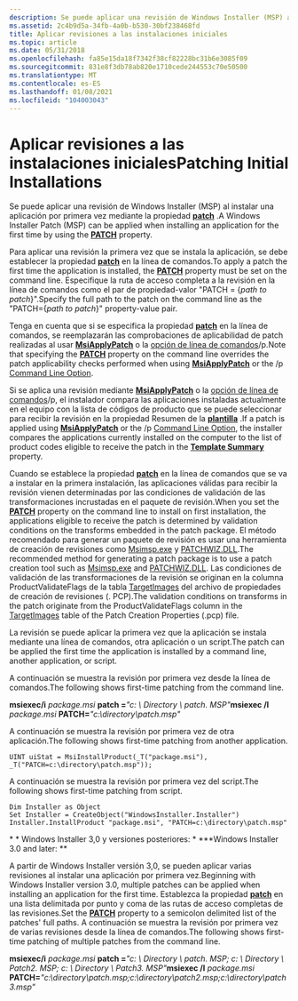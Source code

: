 ```yaml
---
description: Se puede aplicar una revisión de Windows Installer (MSP) al instalar una aplicación por primera vez mediante la propiedad PATCH.
ms.assetid: 2c4b9d5a-34fb-4a0b-b530-30bf238468fd
title: Aplicar revisiones a las instalaciones iniciales
ms.topic: article
ms.date: 05/31/2018
ms.openlocfilehash: fa85e15da18f7342f38cf82228bc31b6e3085f09
ms.sourcegitcommit: 831e8f3db78ab820e1710cede244553c70e50500
ms.translationtype: MT
ms.contentlocale: es-ES
ms.lasthandoff: 01/08/2021
ms.locfileid: "104003043"
---
```

# <a name="patching-initial-installations"></a><span data-ttu-id="a041e-103">Aplicar revisiones a las instalaciones iniciales</span><span class="sxs-lookup"><span data-stu-id="a041e-103">Patching Initial Installations</span></span>

<span data-ttu-id="a041e-104">Se puede aplicar una revisión de Windows Installer (MSP) al instalar una aplicación por primera vez mediante la propiedad [**patch**](patch.md) .</span><span class="sxs-lookup"><span data-stu-id="a041e-104">A Windows Installer Patch (MSP) can be applied when installing an application for the first time by using the [**PATCH**](patch.md) property.</span></span>

<span data-ttu-id="a041e-105">Para aplicar una revisión la primera vez que se instala la aplicación, se debe establecer la propiedad [**patch**](patch.md) en la línea de comandos.</span><span class="sxs-lookup"><span data-stu-id="a041e-105">To apply a patch the first time the application is installed, the [**PATCH**](patch.md) property must be set on the command line.</span></span> <span data-ttu-id="a041e-106">Especifique la ruta de acceso completa a la revisión en la línea de comandos como el par de propiedad-valor "PATCH = {*path to patch*}".</span><span class="sxs-lookup"><span data-stu-id="a041e-106">Specify the full path to the patch on the command line as the "PATCH={*path to patch*}" property-value pair.</span></span>

<span data-ttu-id="a041e-107">Tenga en cuenta que si se especifica la propiedad [**patch**](patch.md) en la línea de comandos, se reemplazarán las comprobaciones de aplicabilidad de patch realizadas al usar [**MsiApplyPatch**](/windows/desktop/api/Msi/nf-msi-msiapplypatcha) o la [opción de línea de comandos](command-line-options.md)/p.</span><span class="sxs-lookup"><span data-stu-id="a041e-107">Note that specifying the [**PATCH**](patch.md) property on the command line overrides the patch applicability checks performed when using [**MsiApplyPatch**](/windows/desktop/api/Msi/nf-msi-msiapplypatcha) or the /p [Command Line Option](command-line-options.md).</span></span>

<span data-ttu-id="a041e-108">Si se aplica una revisión mediante [**MsiApplyPatch**](/windows/desktop/api/Msi/nf-msi-msiapplypatcha) o la [opción de línea de comandos](command-line-options.md)/p, el instalador compara las aplicaciones instaladas actualmente en el equipo con la lista de códigos de producto que se puede seleccionar para recibir la revisión en la propiedad Resumen de la [**plantilla**](template-summary.md) .</span><span class="sxs-lookup"><span data-stu-id="a041e-108">If a patch is applied using [**MsiApplyPatch**](/windows/desktop/api/Msi/nf-msi-msiapplypatcha) or the /p [Command Line Option](command-line-options.md), the installer compares the applications currently installed on the computer to the list of product codes eligible to receive the patch in the [**Template Summary**](template-summary.md) property.</span></span>

<span data-ttu-id="a041e-109">Cuando se establece la propiedad [**patch**](patch.md) en la línea de comandos que se va a instalar en la primera instalación, las aplicaciones válidas para recibir la revisión vienen determinadas por las condiciones de validación de las transformaciones incrustadas en el paquete de revisión.</span><span class="sxs-lookup"><span data-stu-id="a041e-109">When you set the [**PATCH**](patch.md) property on the command line to install on first installation, the applications eligible to receive the patch is determined by validation conditions on the transforms embedded in the patch package.</span></span> <span data-ttu-id="a041e-110">El método recomendado para generar un paquete de revisión es usar una herramienta de creación de revisiones como [Msimsp.exe](msimsp-exe.md) y [PATCHWIZ.DLL](patchwiz-dll.md).</span><span class="sxs-lookup"><span data-stu-id="a041e-110">The recommended method for generating a patch package is to use a patch creation tool such as [Msimsp.exe](msimsp-exe.md) and [PATCHWIZ.DLL](patchwiz-dll.md).</span></span> <span data-ttu-id="a041e-111">Las condiciones de validación de las transformaciones de la revisión se originan en la columna ProductValidateFlags de la tabla [TargetImages](targetimages-table-patchwiz-dll-.md) del archivo de propiedades de creación de revisiones (. PCP).</span><span class="sxs-lookup"><span data-stu-id="a041e-111">The validation conditions on transforms in the patch originate from the ProductValidateFlags column in the [TargetImages](targetimages-table-patchwiz-dll-.md) table of the Patch Creation Properties (.pcp) file.</span></span>

<span data-ttu-id="a041e-112">La revisión se puede aplicar la primera vez que la aplicación se instala mediante una línea de comandos, otra aplicación o un script.</span><span class="sxs-lookup"><span data-stu-id="a041e-112">The patch can be applied the first time the application is installed by a command line, another application, or script.</span></span>

<span data-ttu-id="a041e-113">A continuación se muestra la revisión por primera vez desde la línea de comandos.</span><span class="sxs-lookup"><span data-stu-id="a041e-113">The following shows first-time patching from the command line.</span></span>

<span data-ttu-id="a041e-114">**msiexec/i** *package.msi* **patch =**_"c: \\ Directory \\ patch. MSP"_</span><span class="sxs-lookup"><span data-stu-id="a041e-114">**msiexec /I** *package.msi* **PATCH=**_"c:\\directory\\patch.msp"_</span></span>

<span data-ttu-id="a041e-115">A continuación se muestra la revisión por primera vez de otra aplicación.</span><span class="sxs-lookup"><span data-stu-id="a041e-115">The following shows first-time patching from another application.</span></span>

``` syntax
UINT uiStat = MsiInstallProduct(_T("package.msi"), _T("PATCH=c:\directory\patch.msp"));
```

<span data-ttu-id="a041e-116">A continuación se muestra la revisión por primera vez del script.</span><span class="sxs-lookup"><span data-stu-id="a041e-116">The following shows first-time patching from script.</span></span>


```VB
Dim Installer as Object
Set Installer = CreateObject("WindowsInstaller.Installer")
Installer.InstallProduct "package.msi", "PATCH=c:\directory\patch.msp"
```



<span data-ttu-id="a041e-117">\* \* Windows Installer 3,0 y versiones posteriores: \* \*</span><span class="sxs-lookup"><span data-stu-id="a041e-117">\*\*Windows Installer 3.0 and later:  \*\*</span></span>

<span data-ttu-id="a041e-118">A partir de Windows Installer versión 3,0, se pueden aplicar varias revisiones al instalar una aplicación por primera vez.</span><span class="sxs-lookup"><span data-stu-id="a041e-118">Beginning with Windows Installer version 3.0, multiple patches can be applied when installing an application for the first time.</span></span> <span data-ttu-id="a041e-119">Establezca la propiedad [**patch**](patch.md) en una lista delimitada por punto y coma de las rutas de acceso completas de las revisiones.</span><span class="sxs-lookup"><span data-stu-id="a041e-119">Set the [**PATCH**](patch.md) property to a semicolon delimited list of the patches' full paths.</span></span> <span data-ttu-id="a041e-120">A continuación se muestra la revisión por primera vez de varias revisiones desde la línea de comandos.</span><span class="sxs-lookup"><span data-stu-id="a041e-120">The following shows first-time patching of multiple patches from the command line.</span></span>

<span data-ttu-id="a041e-121">**msiexec/i** *package.msi* **patch =**_"c: \\ Directory \\ patch. MSP; c: \\ Directory \\ Patch2. MSP; c: \\ Directory \\ Patch3. MSP"_</span><span class="sxs-lookup"><span data-stu-id="a041e-121">**msiexec /I** *package.msi* **PATCH=**_"c:\\directory\\patch.msp;c:\\directory\\patch2.msp;c:\\directory\\patch3.msp"_</span></span>

 

 




